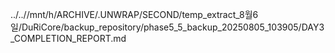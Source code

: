 ../..//mnt/h/ARCHIVE/.UNWRAP/SECOND/temp_extract_8월6일/DuRiCore/backup_repository/phase5_5_backup_20250805_103905/DAY3_COMPLETION_REPORT.md